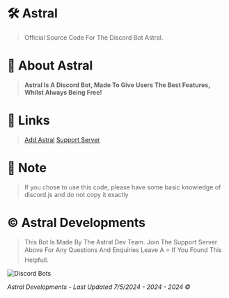 # 🛠 Astral
> Official Source Code For The Discord Bot Astral.

# 🤖 About Astral

> **Astral Is A Discord  Bot, Made To Give Users The Best Features, Whilst Always Being Free!**

# 🔗 Links

> [Add Astral](https://discord.com/oauth2/authorize?client_id=1233219148772016128&permissions=8&scope=bot) [Support Server](https://discord.gg/nZhfgcHuMH)

# 💬 Note

> If you chose to use this code, please have some basic knowledge of discord.js and do not copy it exactly

# © Astral Developments

> This Bot Is Made By The Astral Dev Team.
> Join The Support Server Above For Any Questions And Enquiries
> Leave A ⭐ If You Found This Helpfull.

![Discord Bots](https://top.gg/api/widget/upvotes/1236793738211233863.svg)

*Astral Developments - Last Updated 7/5/2024 - 2024 - 2024 ©*
